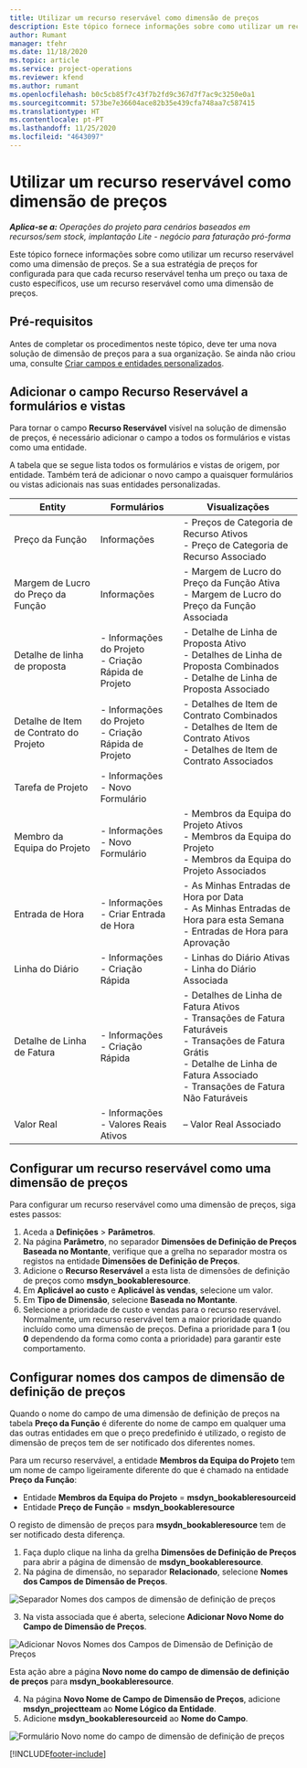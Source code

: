 ```yaml
---
title: Utilizar um recurso reservável como dimensão de preços
description: Este tópico fornece informações sobre como utilizar um recurso reservável como uma dimensão de preços.
author: Rumant
manager: tfehr
ms.date: 11/18/2020
ms.topic: article
ms.service: project-operations
ms.reviewer: kfend
ms.author: rumant
ms.openlocfilehash: b0c5cb85f7c43f7b2fd9c367d7f7ac9c3250e0a1
ms.sourcegitcommit: 573be7e36604ace82b35e439cfa748aa7c587415
ms.translationtype: HT
ms.contentlocale: pt-PT
ms.lasthandoff: 11/25/2020
ms.locfileid: "4643097"
---
```

# <a name="use-a-bookable-resource-as-a-pricing-dimension"></a>Utilizar um recurso reservável como dimensão de preços

 _**Aplica-se a:** Operações do projeto para cenários baseados em recursos/sem stock, implantação Lite - negócio para faturação pró-forma_ 

Este tópico fornece informações sobre como utilizar um recurso reservável como uma dimensão de preços. Se a sua estratégia de preços for configurada para que cada recurso reservável tenha um preço ou taxa de custo específicos, use um recurso reservável como uma dimensão de preços.

## <a name="prerequisites"></a>Pré-requisitos
Antes de completar os procedimentos neste tópico, deve ter uma nova solução de dimensão de preços para a sua organização. Se ainda não criou uma, consulte [Criar campos e entidades personalizados](../pricing-costing/create-custom-fields-entities-pricing-dimensions.md).

## <a name="add-the-bookable-resource-field-to-forms-and-views"></a>Adicionar o campo Recurso Reservável a formulários e vistas
Para tornar o campo **Recurso Reservável** visível na solução de dimensão de preços, é necessário adicionar o campo a todos os formulários e vistas como uma entidade.

A tabela que se segue lista todos os formulários e vistas de origem, por entidade. Também terá de adicionar o novo campo a quaisquer formulários ou vistas adicionais nas suas entidades personalizadas.

|   Entity        | Formulários   |Visualizações        |
| ------------------------------|---------------------------------|----------------------------------|
|  Preço da Função| Informações | - Preços de Categoria de Recurso Ativos<br> - Preço de Categoria de Recurso Associado |
|  Margem de Lucro do Preço da Função| Informações| - Margem de Lucro do Preço da Função Ativa<br>- Margem de Lucro do Preço da Função Associada |
|  Detalhe de linha de proposta| - Informações do Projeto<br>- Criação Rápida de Projeto| - Detalhe de Linha de Proposta Ativo<br>- Detalhes de Linha de Proposta Combinados<br>- Detalhe de Linha de Proposta Associado |
|  Detalhe de Item de Contrato do Projeto| - Informações do Projeto<br>- Criação Rápida de Projeto| - Detalhes de Item de Contrato Combinados<br>- Detalhes de Item de Contrato Ativos<br>- Detalhes de Item de Contrato Associados |
|  Tarefa de Projeto| - Informações<br>- Novo Formulário| &nbsp; |
|  Membro da Equipa do Projeto| - Informações<br>- Novo Formulário| - Membros da Equipa do Projeto Ativos<br>- Membros da Equipa do Projeto<br>- Membros da Equipa do Projeto Associados |
|  Entrada de Hora| - Informações<br>- Criar Entrada de Hora| - As Minhas Entradas de Hora por Data<br>- As Minhas Entradas de Hora para esta Semana<br>- Entradas de Hora para Aprovação|
|  Linha do Diário| - Informações<br>- Criação Rápida| - Linhas do Diário Ativas<br>- Linha do Diário Associada |
|  Detalhe de Linha de Fatura| - Informações<br>- Criação Rápida| - Detalhes de Linha de Fatura Ativos<br>- Transações de Fatura Faturáveis<br>- Transações de Fatura Grátis<br>- Detalhe de Linha de Fatura Associado <br>- Transações de Fatura Não Faturáveis|
|  Valor Real| - Informações<br>- Valores Reais Ativos| – Valor Real Associado |

## <a name="set-up-a-bookable-resource-as-a-pricing-dimension"></a>Configurar um recurso reservável como uma dimensão de preços
Para configurar um recurso reservável como uma dimensão de preços, siga estes passos:

1. Aceda a **Definições** > **Parâmetros**. 
2. Na página **Parâmetro**, no separador **Dimensões de Definição de Preços Baseada no Montante**, verifique que a grelha no separador mostra os registos na entidade **Dimensões de Definição de Preços**. 
2. Adicione o **Recurso Reservável** a esta lista de dimensões de definição de preços como **msdyn_bookableresource**. 
3. Em **Aplicável ao custo** e **Aplicável às vendas**, selecione um valor.
4. Em **Tipo de Dimensão**, selecione **Baseada no Montante**. 
5. Selecione a prioridade de custo e vendas para o recurso reservável. Normalmente, um recurso reservável tem a maior prioridade quando incluído como uma dimensão de preços. Defina a prioridade para **1** (ou **0** dependendo da forma como conta a prioridade) para garantir este comportamento.

## <a name="set-up-pricing-dimension-field-names"></a>Configurar nomes dos campos de dimensão de definição de preços

Quando o nome do campo de uma dimensão de definição de preços na tabela **Preço da Função** é diferente do nome de campo em qualquer uma das outras entidades em que o preço predefinido é utilizado, o registo de dimensão de preços tem de ser notificado dos diferentes nomes.  

Para um recurso reservável, a entidade **Membros da Equipa do Projeto** tem um nome de campo ligeiramente diferente do que é chamado na entidade **Preço da Função**: 

 - Entidade **Membros da Equipa do Projeto** = **msdyn_bookableresourceid**
 - Entidade **Preço de Função** = **msdyn_bookableresource**

O registo de dimensão de preços para **msydn_bookableresource** tem de ser notificado desta diferença.

1. Faça duplo clique na linha da grelha **Dimensões de Definição de Preços** para abrir a página de dimensão de **msdyn_bookableresource**.
2. Na página de dimensão, no separador **Relacionado**, selecione **Nomes dos Campos de Dimensão de Preços**.

  ![Separador Nomes dos campos de dimensão de definição de preços](media/PD-fieldname.png)

3. Na vista associada que é aberta, selecione **Adicionar Novo Nome do Campo de Dimensão de Preços**.

  ![Adicionar Novos Nomes dos Campos de Dimensão de Definição de Preços](media/Add-NewPD-fieldname.png)

  Esta ação abre a página **Novo nome do campo de dimensão de definição de preços** para **msdyn_bookableresource**. 

4. Na página **Novo Nome de Campo de Dimensão de Preços**, adicione **msdyn_projectteam** ao **Nome Lógico da Entidade**.
5. Adicione **msdyn_bookableresourceid** ao **Nome do Campo**.

 ![Formulário Novo nome do campo de dimensão de definição de preços](media/PD-fieldname-Added.png)


[!INCLUDE[footer-include](../includes/footer-banner.md)]